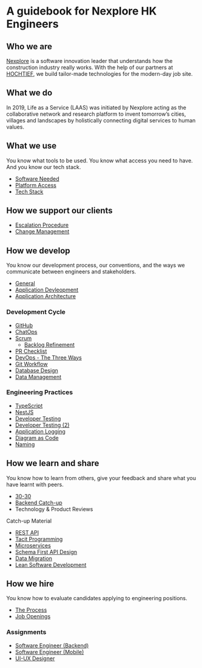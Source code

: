 # A guidebook for Nexplore HK Engineers

## Who we are
[Nexplore](https://www.nexplore.com "https://www.nexplore.com") is a software innovation leader that understands how the construction industry really works. With the help of our partners at [HOCHTIEF](https://www.hochtief.de "https://www.hochtief.de"), we build tailor-made technologies for the modern-day job site.

## What we do
In 2019, Life as a Service (LAAS) was initiated by Nexplore acting as the collaborative network and research platform to invent tomorrow’s cities, villages and landscapes by holistically connecting digital services to human values.

## What we use
You know what tools to be used. You know what access you need to have. And you know our tech stack.
- [Software Needed](what-we-use/software.md)
- [Platform Access](what-we-use/platform.md)
- [Tech Stack](what-we-use/techstack.md)

## How we support our clients
- [Escalation Procedure](how-we-operate/escalation.md)
- [Change Management](how-we-operate/change-management.md)

## How we develop
You know our development process, our conventions, and the ways we communicate between engineers and stakeholders.
- [General](how-we-develop/general.md)
- [Application Devleopment](how-we-develop/application-development.md)
- [Application Architecture](how-we-develop/application-architecture.md)

### Development Cycle
- [GitHub](how-we-develop/github.md)
- [ChatOps](how-we-develop/chatops.md)
- [Scrum](how-we-develop/scrum.md)
    - [Backlog Refinement](how-we-develop/backlog-refinement.md)
- [PR Checklist](how-we-develop/pr-checklist.md)
- [DevOps - The Three Ways](how-we-develop/devops.md)
- [Git Workflow](how-we-develop/git-workflow.md)
- [Database Design](how-we-develop/database-design.md)
- [Data Management](how-we-develop/data-management.md)

### Engineering Practices
- [TypeScript](how-we-develop/typescript.md)
- [NestJS](how-we-develop/nestjs.md)
- [Developer Testing](how-we-develop/dev-testing.md)
- [Developer Testing (2)](how-we-develop/dev-testing-2.md)
- [Application Logging](how-we-develop/app-log.md)
- [Diagram as Code](how-we-develop/diagram-as-code.md)
- [Naming](https://github.com/adamwan-nexplore/guidebook-nxp-hk/blob/main/how-we-develop/naming.md)

## How we learn and share
You know how to learn from others, give your feedback and share what you have learnt with peers.
- [30-30](how-we-share/30-30.md)
- [Backend Catch-up](how-we-share/backend-catch-up.md)
- Technology & Product Reviews

Catch-up Material
- [REST API](what-we-share/rest-api.md)
- [Tacit Programming](what-we-share/tacit-programming.md)
- [Microservices](what-we-share/microservices.md)
- [Schema First API Design](what-we-share/schema-first-api-design.md)
- [Data Migration](what-we-share/data-migration.md)
- [Lean Software Development](what-we-share/lean.md)

## How we hire
You know how to evaluate candidates applying to engineering positions.
- [The Process](https://github.com/adamwan-nexplore/guidebook-nxp-hk/blob/main/how-we-hire/hiring-engineers.md)
- [Job Openings](https://hk.jobsdb.com/hk/search-jobs/nexplore/1)

### Assignments
- [Software Engineer (Backend)](how-we-hire/web-assignment.md)
- [Software Engineer (Mobile)](how-we-hire/mobile-assignment.md)
- [UI-UX Designer](how-we-hire/ui-ux-assignment.md)
